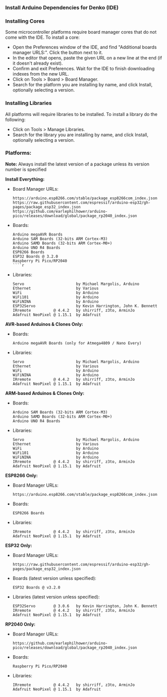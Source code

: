 ### Install Arduino Dependencies for Denko (IDE)

### Installing Cores

Some microcontroller platforms require board manager cores that do not come with the IDE. To install a core:
  * Open the Preferences window of the IDE, and find "Additional boards manager URLS:". Click the button next to it.
  * In the editor that opens, paste the given URL on a new line at the end (if it doesn't already exist).
  * Confirm and exit Preferences. Wait for the IDE to finish downloading indexes from the new URL.
  * Click on Tools > Board > Board Manager.
  * Search for the platform you are installing by name, and click Install, optionally selecting a version.

### Installing Libraries

All platforms will require libraries to be installed. To install a library do the following:
  * Click on Tools > Manage Libraries.
  * Search for the library you are installing by name, and click Install, optionally selecting a version.

### Platforms:

**Note:** Always install the latest version of a package unless its version number is specified

**Install Everything:**
  * Board Manager URLs:
    ````
    https://arduino.esp8266.com/stable/package_esp8266com_index.json
    https://raw.githubusercontent.com/espressif/arduino-esp32/gh-pages/package_esp32_index.json
    https://github.com/earlephilhower/arduino-pico/releases/download/global/package_rp2040_index.json
    ````
  * Boards:
    ````
    Arduino megaAVR Boards
    Arduino SAM Boards (32-bits ARM Cortex-M3)
    Arduino SAMD Boards (32-bits ARM Cortex-M0+)
    Arduino UNO R4 Boards
    ESP8266 Boards
    ESP32 Boards @ 3.2.0
    Raspberry Pi Pico/RP2040
    ````r
  * Libraries:
    ````
    Servo                       by Michael Margolis, Arduino
    Ethernet                    by Various
    WiFi                        by Arduino
    WiFi101                     by Arduino
    WiFiNINA                    by Arduino
    ESP32Servo                  by Kevin Harrington, John K. Bennett
    IRremote          @ 4.4.2   by shirriff, z3to, ArminJo
    Adafruit NeoPixel @ 1.15.1  by Adafruit
    ````

**AVR-based Arduinos & Clones Only:**
  * Boards:
    ````
    Arduino megaAVR Boards (only for Atmega4809 / Nano Every)
    ````
  * Libraries:
    ````
    Servo                       by Michael Margolis, Arduino
    Ethernet                    by Various
    WiFi                        by Arduino
    WiFiNINA                    by Arduino
    IRremote          @ 4.4.2   by shirriff, z3to, ArminJo
    Adafruit NeoPixel @ 1.15.1  by Adafruit
    ````

**ARM-based Arduinos & Clones Only:**
  * Boards:
    ````
    Arduino SAM Boards (32-bits ARM Cortex-M3)
    Arduino SAMD Boards (32-bits ARM Cortex-M0+)
    Arduino UNO R4 Boards
    ````
  * Libraries:
    ````
    Servo                       by Michael Margolis, Arduino
    Ethernet                    by Various
    WiFi                        by Arduino
    WiFi101                     by Arduino
    WiFiNINA                    by Arduino
    IRremote          @ 4.4.2   by shirriff, z3to, ArminJo
    Adafruit NeoPixel @ 1.15.1  by Adafruit
    ````

**ESP8266 Only:**
  * Board Manager URLs:
    ````
    https://arduino.esp8266.com/stable/package_esp8266com_index.json
    ````
  * Boards:
    ````
    ESP8266 Boards
    ````
  * Libraries:
    ````
    IRremote          @ 4.4.2   by shirriff, z3to, ArminJo
    Adafruit NeoPixel @ 1.15.1  by Adafruit
    ````

**ESP32 Only:**
  * Board Manager URLs:
    ````
    https://raw.githubusercontent.com/espressif/arduino-esp32/gh-pages/package_esp32_index.json
    ````
  * Boards (latest version unless specified):
    ````
    ESP32 Boards @ v3.2.0
    ````
  * Libraries (latest version unless specified):
    ````
    ESP32Servo        @ 3.0.6   by Kevin Harrington, John K. Bennett
    IRremote          @ 4.4.2   by shirriff, z3to, ArminJo
    Adafruit NeoPixel @ 1.15.1  by Adafruit
    ````

**RP2040 Only:**
  * Board Manager URLs:
    ````
    https://github.com/earlephilhower/arduino-pico/releases/download/global/package_rp2040_index.json
    ````
  * Boards:
    ````
    Raspberry Pi Pico/RP2040
    ````
  * Libraries:
    ````
    IRremote          @ 4.4.2   by shirriff, z3to, ArminJo
    Adafruit NeoPixel @ 1.15.1  by Adafruit
    ````
